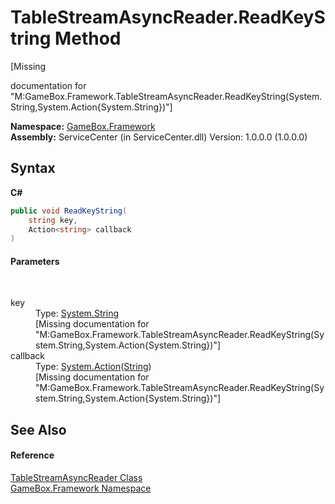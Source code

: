 # TableStreamAsyncReader.ReadKeyString Method 
 

\[Missing <summary> documentation for "M:GameBox.Framework.TableStreamAsyncReader.ReadKeyString(System.String,System.Action{System.String})"\]

**Namespace:**&nbsp;<a href="a8957fe6-9cc0-3a6d-cd5c-a2a246efee1e">GameBox.Framework</a><br />**Assembly:**&nbsp;ServiceCenter (in ServiceCenter.dll) Version: 1.0.0.0 (1.0.0.0)

## Syntax

**C#**<br />
``` C#
public void ReadKeyString(
	string key,
	Action<string> callback
)
```


#### Parameters
&nbsp;<dl><dt>key</dt><dd>Type: <a href="http://msdn2.microsoft.com/zh-cn/library/s1wwdcbf" target="_blank">System.String</a><br />\[Missing <param name="key"/> documentation for "M:GameBox.Framework.TableStreamAsyncReader.ReadKeyString(System.String,System.Action{System.String})"\]</dd><dt>callback</dt><dd>Type: <a href="http://msdn2.microsoft.com/zh-cn/library/018hxwa8" target="_blank">System.Action</a>(<a href="http://msdn2.microsoft.com/zh-cn/library/s1wwdcbf" target="_blank">String</a>)<br />\[Missing <param name="callback"/> documentation for "M:GameBox.Framework.TableStreamAsyncReader.ReadKeyString(System.String,System.Action{System.String})"\]</dd></dl>

## See Also


#### Reference
<a href="e038a4d3-fe60-7cd5-3c50-31190a3dbc88">TableStreamAsyncReader Class</a><br /><a href="a8957fe6-9cc0-3a6d-cd5c-a2a246efee1e">GameBox.Framework Namespace</a><br />